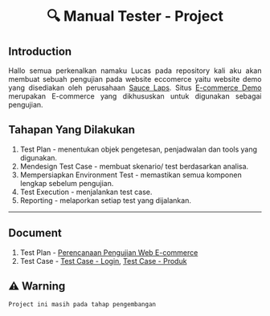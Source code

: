 <h1 align="center">🔍 Manual Tester - Project  </h1>

## Introduction
<p align="justify"> Hallo semua perkenalkan namaku Lucas pada repository kali aku akan membuat sebuah pengujian pada website eccomerce yaitu website demo yang disediakan oleh perusahaan <a href="https://saucelabs.com/" target="blank">Sauce Laps</a>. Situs <a href="https://www.saucedemo.com/" target="blank">E-commerce Demo</a> merupakan E-commerce yang dikhususkan untuk digunakan sebagai pengujian.</p>

## Tahapan Yang Dilakukan
1. Test Plan - menentukan objek pengetesan, penjadwalan dan tools yang digunakan. 
2. Mendesign Test Case - membuat skenario/ test berdasarkan analisa. 
3. Mempersiapkan Environment Test - memastikan semua komponen lengkap sebelum pengujian. 
4. Test Execution - menjalankan test case. 
5. Reporting - melaporkan setiap test yang dijalankan.

---
## Document 
1. Test Plan - [Perencanaan Pengujian Web E-commerce](./test-plan.md)
2. Test Case - [Test Case - Login](https://docs.google.com/spreadsheets/d/19sJfLjOQ1V3UaMS-fSPN-dXLiSPq26D4jhSMKyAtZg8/edit?usp=sharing), [Test Case - Produk](#)



## ⚠️ Warning 
`Project ini masih pada tahap pengembangan`



